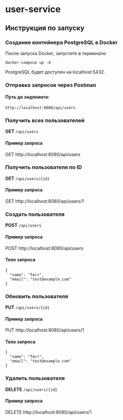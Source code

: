 # user-service
## Инструкция по запуску
### Создание контейнера PostgreSQL в Docker
После запуска Docker, запустите в терминале:
```
docker-compose up -d
```
PostgreSQL будет доступен на localhost:5432.
### Отправка запросов через Postman
#### Путь до эндпоинта:
````
http://localhost:8080/api/users
````

### Получить всех пользователей
**GET** `/api/users`

#### Пример запроса
GET http://localhost:8080/api/users

### Получить пользователя по ID
**GET** `/api/users/{id}`

#### Пример запроса
GET http://localhost:8080/api/users/1

### Создать пользователя
**POST** `/api/users`

#### Пример запроса
POST http://localhost:8080/api/users

#### Тело запроса
````
{
  "name": "Тест",
  "email": "test@example.com"
}
````
### Обновить пользователя
**PUT** `/api/users/{id}`

#### Пример запроса
PUT http://localhost:8080/api/users/1

#### Тело запроса
````
{
  "name": "Тест",
  "email": "test@example.com"
}
````
### Удалить пользователя
**DELETE** `/api/users/{id}`

#### Пример запроса
DELETE http://localhost:8080/api/users/1
